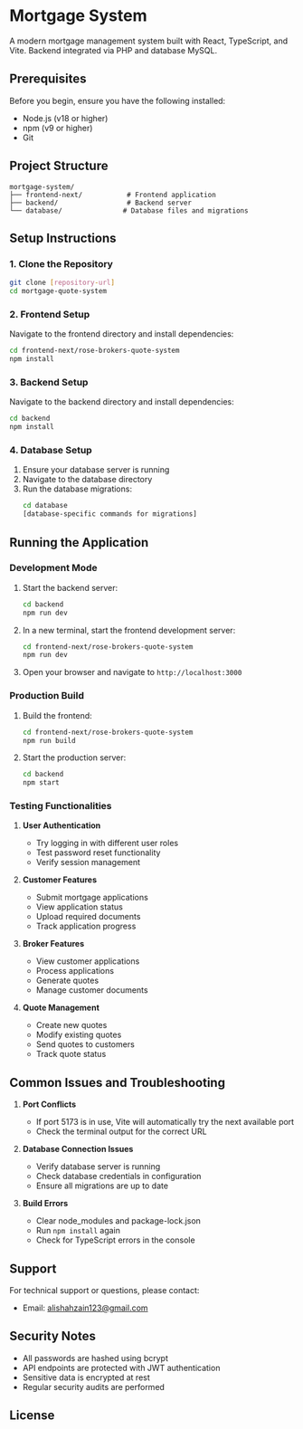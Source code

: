 # Mortgage System

A modern mortgage management system built with React, TypeScript, and Vite. Backend integrated via PHP and database MySQL.

## Prerequisites

Before you begin, ensure you have the following installed:
- Node.js (v18 or higher)
- npm (v9 or higher)
- Git

## Project Structure

```
mortgage-system/
├── frontend-next/           # Frontend application
├── backend/                 # Backend server
└── database/               # Database files and migrations
```

## Setup Instructions

### 1. Clone the Repository

```bash
git clone [repository-url]
cd mortgage-quote-system
```

### 2. Frontend Setup

Navigate to the frontend directory and install dependencies:

```bash
cd frontend-next/rose-brokers-quote-system
npm install
```

### 3. Backend Setup

Navigate to the backend directory and install dependencies:

```bash
cd backend
npm install
```

### 4. Database Setup

1. Ensure your database server is running
2. Navigate to the database directory
3. Run the database migrations:
   ```bash
   cd database
   [database-specific commands for migrations]
   ```

## Running the Application

### Development Mode

1. Start the backend server:
   ```bash
   cd backend
   npm run dev
   ```

2. In a new terminal, start the frontend development server:
   ```bash
   cd frontend-next/rose-brokers-quote-system
   npm run dev
   ```

3. Open your browser and navigate to `http://localhost:3000`

### Production Build

1. Build the frontend:
   ```bash
   cd frontend-next/rose-brokers-quote-system
   npm run build
   ```

2. Start the production server:
   ```bash
   cd backend
   npm start
   ```

### Testing Functionalities

1. **User Authentication**
   - Try logging in with different user roles
   - Test password reset functionality
   - Verify session management

2. **Customer Features**
   - Submit mortgage applications
   - View application status
   - Upload required documents
   - Track application progress

3. **Broker Features**
   - View customer applications
   - Process applications
   - Generate quotes
   - Manage customer documents

4. **Quote Management**
   - Create new quotes
   - Modify existing quotes
   - Send quotes to customers
   - Track quote status

## Common Issues and Troubleshooting

1. **Port Conflicts**
   - If port 5173 is in use, Vite will automatically try the next available port
   - Check the terminal output for the correct URL

2. **Database Connection Issues**
   - Verify database server is running
   - Check database credentials in configuration
   - Ensure all migrations are up to date

3. **Build Errors**
   - Clear node_modules and package-lock.json
   - Run `npm install` again
   - Check for TypeScript errors in the console

## Support

For technical support or questions, please contact:
- Email: alishahzain123@gmail.com

## Security Notes

- All passwords are hashed using bcrypt
- API endpoints are protected with JWT authentication
- Sensitive data is encrypted at rest
- Regular security audits are performed


## License

